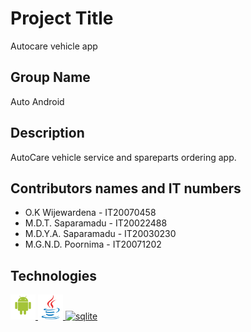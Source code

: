 # Project Title

Autocare vehicle app
## Group Name

Auto Android

## Description

AutoCare vehicle service and spareparts ordering app.


## Contributors names and IT numbers
  

* O.K Wijewardena - IT20070458 
* M.D.T. Saparamadu - IT20022488
* M.D.Y.A. Saparamadu - IT20030230
* M.G.N.D. Poornima - IT20071202

## Technologies
 
<p align="left"> <a href="https://developer.android.com" target="_blank"> <img src="https://raw.githubusercontent.com/devicons/devicon/master/icons/android/android-original-wordmark.svg" alt="android" width="40" height="40"/> </a> <a href="https://www.java.com" target="_blank"> <img src="https://raw.githubusercontent.com/devicons/devicon/master/icons/java/java-original.svg" alt="java" width="40" height="40"/> </a> <a href="https://www.sqlite.org/" target="_blank"> <img src="https://www.vectorlogo.zone/logos/sqlite/sqlite-icon.svg" alt="sqlite" width="40" height="40"/> </a> </p>
 
 
